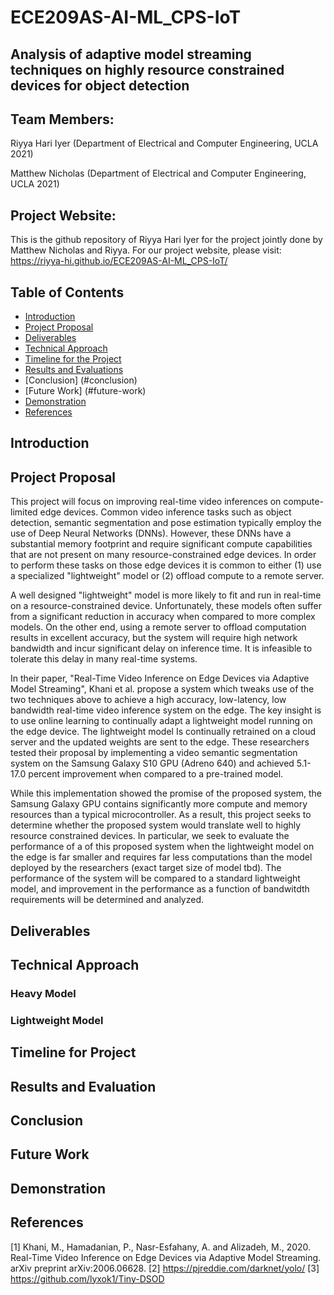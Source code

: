 # ECE209AS-AI-ML_CPS-IoT 

##  Analysis of adaptive model streaming techniques on highly resource constrained devices for object detection 

## Team Members:
Riyya Hari Iyer (Department of Electrical and Computer Engineering, UCLA 2021)

Matthew Nicholas (Department of Electrical and Computer Engineering, UCLA 2021)

## Project Website:
This is the github repository of Riyya Hari Iyer for the project jointly done by Matthew Nicholas and Riyya. For our project website, please visit: https://riyya-hi.github.io/ECE209AS-AI-ML_CPS-IoT/

<a name="table"></a>
## Table of Contents
* [Introduction](#introduction)
* [Project Proposal](#project-proposal)
* [Deliverables](#deliverables)
* [Technical Approach](#technical-approach)
* [Timeline for the Project](#timeline-for-the-project)
* [Results and Evaluations](#results-and-evaluations)
* [Conclusion] (#conclusion)
* [Future Work] (#future-work)
* [Demonstration](#demonstration)
* [References](#references)

## Introduction

## Project Proposal

This project will focus on improving real-time video inferences on compute-limited edge devices. Common video inference tasks such as object detection, semantic segmentation and pose estimation typically employ the use of Deep Neural Networks (DNNs). However, these DNNs have a substantial memory footprint and require significant compute capabilities that are not present on many resource-constrained edge devices. In order to perform these tasks on those edge devices it is common to either (1) use a specialized "lightweight" model or (2) offload compute to a remote server. 

A well designed "lightweight" model is more likely to fit and run in real-time on a resource-constrained device. Unfortunately, these models often suffer from a significant reduction in accuracy when compared to more complex models. On the other end, using a remote server to offload computation results in excellent accuracy, but the system will require high network bandwidth and incur significant delay on inference time. It is infeasible to tolerate this delay in many real-time systems. 

In their paper, "Real-Time Video Inference on Edge Devices via Adaptive Model Streaming", Khani et al. propose a system which tweaks use of the two techniques above to achieve a high accuracy, low-latency, low bandwidth real-time video inference system on the edge. The key insight is to use online learning to continually adapt a lightweight model running on the edge device. The lightweight model Is continually retrained on a cloud server and the updated weights are sent to the edge. These researchers tested their proposal by implementing a video semantic segmentation system on the Samsung Galaxy S10 GPU (Adreno 640) and achieved 5.1-17.0 percent improvement when compared to a pre-trained model.

While this implementation showed the promise of the proposed system, the Samsung Galaxy GPU contains significantly more compute and memory resources than a typical microcontroller. As a result, this project seeks to determine whether the proposed system would translate well to highly resource constrained devices. In particular, we seek to evaluate the performance of a of this proposed system when the lightweight model on the edge is far smaller and requires far less computations than the model deployed by the researchers (exact target size of model tbd). The performance of the system will be compared to a standard lightweight model, and improvement in the performance as a function of bandwitdth requirements will be determined and analyzed.

## Deliverables

## Technical Approach

### Heavy Model

### Lightweight Model

## Timeline for Project

## Results and Evaluation

## Conclusion

## Future Work

## Demonstration


## References
[1] Khani, M., Hamadanian, P., Nasr-Esfahany, A. and Alizadeh, M., 2020. Real-Time Video Inference on Edge Devices via Adaptive Model Streaming. arXiv preprint arXiv:2006.06628.
[2] https://pjreddie.com/darknet/yolo/
[3] https://github.com/lyxok1/Tiny-DSOD
